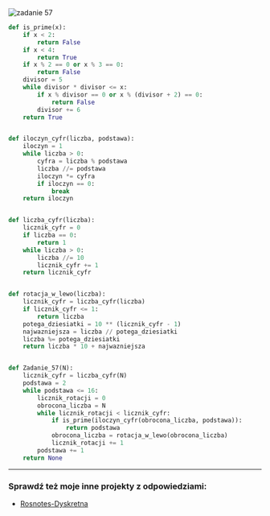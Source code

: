 <picture>
  <source srcset="../../srt/zbior_zadan/57.png" media="(prefers-color-scheme: light)">
  <source srcset="../../srt/zbior_zadan/black_57.png" media="(prefers-color-scheme: dark)">
  <img src="../../srt/zbior_zadan/black_57.png" alt="zadanie 57">
</picture>

```python
def is_prime(x):
    if x < 2:
        return False
    if x < 4:
        return True
    if x % 2 == 0 or x % 3 == 0:
        return False
    divisor = 5
    while divisor * divisor <= x:
        if x % divisor == 0 or x % (divisor + 2) == 0:
            return False
        divisor += 6
    return True


def iloczyn_cyfr(liczba, podstawa):
    iloczyn = 1
    while liczba > 0:
        cyfra = liczba % podstawa
        liczba //= podstawa
        iloczyn *= cyfra
        if iloczyn == 0:
            break
    return iloczyn


def liczba_cyfr(liczba):
    licznik_cyfr = 0
    if liczba == 0:
        return 1
    while liczba > 0:
        liczba //= 10
        licznik_cyfr += 1
    return licznik_cyfr


def rotacja_w_lewo(liczba):
    licznik_cyfr = liczba_cyfr(liczba)
    if licznik_cyfr <= 1:
        return liczba
    potega_dziesiatki = 10 ** (licznik_cyfr - 1)
    najwazniejsza = liczba // potega_dziesiatki
    liczba %= potega_dziesiatki
    return liczba * 10 + najwazniejsza


def Zadanie_57(N):
    licznik_cyfr = liczba_cyfr(N)
    podstawa = 2
    while podstawa <= 16:
        licznik_rotacji = 0
        obrocona_liczba = N
        while licznik_rotacji < licznik_cyfr:
            if is_prime(iloczyn_cyfr(obrocona_liczba, podstawa)):
                return podstawa
            obrocona_liczba = rotacja_w_lewo(obrocona_liczba)
            licznik_rotacji += 1
        podstawa += 1
    return None
```

---
### Sprawdź też moje inne projekty z odpowiedziami:
- [Rosnotes-Dyskretna](https://github.com/kamilGie/Rosnotes-Dyskretna)
